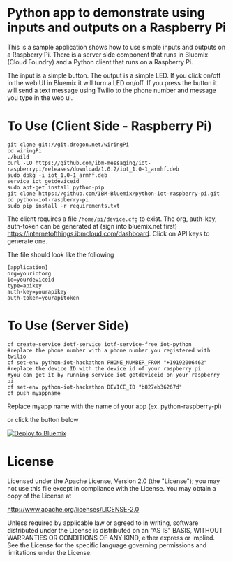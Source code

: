 Python app to demonstrate using inputs and outputs on a Raspberry Pi
================================================================================
 
This is a sample application shows how to use simple inputs and outputs on a
Raspberry Pi.  There is a server side component that runs in Bluemix (Cloud Foundry) and
a Python client that runs on a Raspberry Pi.

The input is a simple button.  The output is a simple LED.  If you click on/off
in the web UI in Bluemix it will turn a LED on/off.  If you press the button
it will send a text message using Twilio to the phone number and message you
type in the web ui.

To Use (Client Side - Raspberry Pi)
================================================================================

```
git clone git://git.drogon.net/wiringPi
cd wiringPi
./build
curl -LO https://github.com/ibm-messaging/iot-raspberrypi/releases/download/1.0.2/iot_1.0-1_armhf.deb
sudo dpkg -i iot_1.0-1_armhf.deb
service iot getdeviceid
sudo apt-get install python-pip
git clone https://github.com/IBM-Bluemix/python-iot-raspberry-pi.git
cd python-iot-raspberry-pi
sudo pip install -r requirements.txt
```

The client requires a file ```/home/pi/device.cfg``` to exist.
The org, auth-key, auth-token can be generated at (sign into bluemix.net first) https://internetofthings.ibmcloud.com/dashboard.  Click on API keys to generate one.

The file should look like the following
```
[application]
org=youriotorg
id=yourdeviceid
type=apikey
auth-key=yourapikey
auth-token=yourapitoken
```

To Use (Server Side)
================================================================================

```
cf create-service iotf-service iotf-service-free iot-python
#replace the phone number with a phone number you registered with twilio
cf set-env python-iot-hackathon PHONE_NUMBER_FROM "+19192006462"
#replace the device ID with the device id of your raspberry pi
#you can get it by running service iot getdeviceid on your raspberry pi
cf set-env python-iot-hackathon DEVICE_ID "b827eb36267d"
cf push myappname
```

Replace myapp name with the name of your app (ex. python-raspberry-pi)

or click the button below

[![Deploy to Bluemix](https://bluemix.net/deploy/button.png)](https://bluemix.net/deploy?repository=https://github.com/IBM-Bluemix/python-iot-raspberry-pi.git)

License
================================================================================

Licensed under the Apache License, Version 2.0 (the "License");
you may not use this file except in compliance with the License.
You may obtain a copy of the License at

<http://www.apache.org/licenses/LICENSE-2.0>

Unless required by applicable law or agreed to in writing, software
distributed under the License is distributed on an "AS IS" BASIS,
WITHOUT WARRANTIES OR CONDITIONS OF ANY KIND, either express or implied.
See the License for the specific language governing permissions and
limitations under the License.
